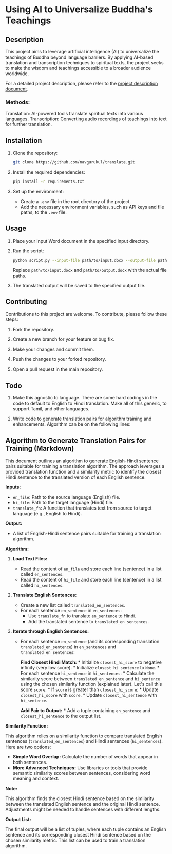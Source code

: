 # Using AI to Universalize Buddha's Teachings

## Description

This project aims to leverage artificial intelligence (AI) to universalize the teachings of Buddha beyond language barriers. By applying AI-based translation and transcription techniques to spiritual texts, the project seeks to make the wisdom and teachings accessible to a broader audience worldwide.

For a detailed project description, please refer to the [project description document](https://navgurukul.notion.site/Using-AI-to-universalize-Buddha-s-teachings-beyond-bf09169955e94213b06809c11848952e?pvs=4).

### Methods:

Translation: AI-powered tools translate spiritual texts into various languages.
Transcription: Converting audio recordings of teachings into text for further translation. 

## Installation

1. Clone the repository:

   ```bash
   git clone https://github.com/navgurukul/translate.git
   ```

2. Install the required dependencies:

   ```bash
   pip install -r requirements.txt
   ```

3. Set up the environment:

   - Create a `.env` file in the root directory of the project.
   - Add the necessary environment variables, such as API keys and file paths, to the `.env` file.

## Usage

1. Place your input Word document in the specified input directory.

2. Run the script:

   ```bash
   python script.py --input-file path/to/input.docx --output-file path/to/output.docx
   ```

   Replace `path/to/input.docx` and `path/to/output.docx` with the actual file paths.

3. The translated output will be saved to the specified output file.

## Contributing

Contributions to this project are welcome. To contribute, please follow these steps:

1. Fork the repository.

2. Create a new branch for your feature or bug fix.

3. Make your changes and commit them.

4. Push the changes to your forked repository.

5. Open a pull request in the main repository.

## Todo

1. Make this agnostic to language. There are some hard codings in the code to default to English to Hindi translation. Make all of this generic, to support Tamil, and other languages.

2. Write code to generate translation pairs for algorithm training and enhancements. Algorithm can be on the following lines:

## Algorithm to Generate Translation Pairs for Training (Markdown)

This document outlines an algorithm to generate English-Hindi sentence pairs suitable for training a translation algorithm. The approach leverages a provided translation function and a similarity metric to identify the closest Hindi sentence to the translated version of each English sentence.

**Inputs:**

* `en_file`: Path to the source language (English) file.
* `hi_file`: Path to the target language (Hindi) file.
* `translate_fn`: A function that translates text from source to target language (e.g., English to Hindi).

**Output:**

* A list of English-Hindi sentence pairs suitable for training a translation algorithm.

**Algorithm:**

1. **Load Text Files:**
    * Read the content of `en_file` and store each line (sentence) in a list called `en_sentences`.
    * Read the content of `hi_file` and store each line (sentence) in a list called `hi_sentences`.

2. **Translate English Sentences:**
    * Create a new list called `translated_en_sentences`.
    * For each sentence `en_sentence` in `en_sentences`:
        * Use `translate_fn` to translate `en_sentence` to Hindi.
        * Add the translated sentence to `translated_en_sentences`.

3. **Iterate through English Sentences:**
    * For each sentence `en_sentence` (and its corresponding translation `translated_en_sentence`) in `en_sentences` and `translated_en_sentences`:

        **Find Closest Hindi Match:**
            * Initialize `closest_hi_score` to negative infinity (very low score).
            * Initialize `closest_hi_sentence` to `None`.
            * For each sentence `hi_sentence` in `hi_sentences`:
                * Calculate the similarity score between `translated_en_sentence` and `hi_sentence` using the chosen similarity function (explained later). Let's call this score `score`.
                * If `score` is greater than `closest_hi_score`:
                    * Update `closest_hi_score` with `score`.
                    * Update `closest_hi_sentence` with `hi_sentence`.

        **Add Pair to Output:**
            * Add a tuple containing `en_sentence` and `closest_hi_sentence` to the output list.

**Similarity Function:**

This algorithm relies on a similarity function to compare translated English sentences (`translated_en_sentences`) and Hindi sentences (`hi_sentences`). Here are two options:

* **Simple Word Overlap:** Calculate the number of words that appear in both sentences.
* **More Advanced Techniques:** Use libraries or tools that provide semantic similarity scores between sentences, considering word meaning and context.

**Note:**

This algorithm finds the closest Hindi sentence based on the similarity between the translated English sentence and the original Hindi sentence.
Adjustments might be needed to handle sentences with different lengths.

**Output List:**

The final output will be a list of tuples, where each tuple contains an English sentence and its corresponding closest Hindi sentence based on the chosen similarity metric. This list can be used to train a translation algorithm.
   